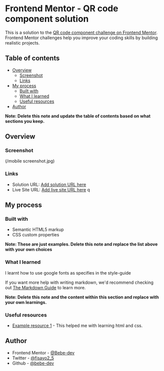 # Frontend Mentor - QR code component solution

This is a solution to the [QR code component challenge on Frontend Mentor](https://www.frontendmentor.io/challenges/qr-code-component-iux_sIO_H). Frontend Mentor challenges help you improve your coding skills by building realistic projects. 

## Table of contents

- [Overview](#overview)
  - [Screenshot](#screenshot)
  - [Links](#links)
- [My process](#my-process)
  - [Built with](#built-with)
  - [What I learned](#what-i-learned)
  - [Useful resources](#useful-resources)
- [Author](#author)

**Note: Delete this note and update the table of contents based on what sections you keep.**

## Overview

### Screenshot

(/mobile screenshot.jpg)

### Links

- Solution URL: [Add solution URL here](https://github.com/Bebe-dev/qr-code-component-main)
- Live Site URL: [Add live site URL here](https://your-live-site-url.com)
q

## My process

### Built with

- Semantic HTML5 markup
- CSS custom properties

**Note: These are just examples. Delete this note and replace the list above with your own choices**

### What I learned

I learnt how to use google fonts as specifies in the style-guide

If you want more help with writing markdown, we'd recommend checking out [The Markdown Guide](https://www.markdownguide.org/) to learn more.

**Note: Delete this note and the content within this section and replace with your own learnings.**

### Useful resources

- [Example resource 1](https://www.w3schools.com) - This helped me with learning html and css.

## Author


- Frontend Mentor - [@Bebe-dev](https://www.frontendmentor.io/profile/bebe-dev)
- Twitter - [@fisayo2_5](https://www.twitter.com/fisayo2_5)
- Github -
[@bebe-dev](https://github.com/Bebe-dev)


